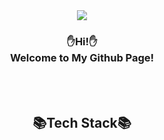 <div align=center>
<img src="https://capsule-render.vercel.app/api?type=waving&color=auto&height=200&section=header&text=Jimin's%20Github&fontSize=90" />
</div>

<div align=center>
<h3>
✋Hi!✋<br/>
Welcome to My Github Page!
</h3>
</div>
<br/>
<br/>
<div align=center>
<h2>
📚Tech Stack📚
</h2>
</div>

